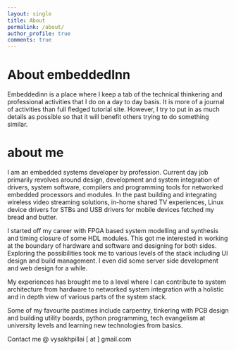 ```yaml
---
layout: single
title: About
permalink: /about/
author_profile: true
comments: true
---
```


<style>
div {
    text-align: justify;
    text-justify: inter-word;
}
</style>

# About embeddedInn

Embeddedinn is a place where I keep a tab of the technical thinkering and professional activities that I do on a day to day basis. It is more of a journal of activities than full fledged tutorial site. However, I try to put in as much details as possible so that it will benefit others trying to do something similar. 

# about me

I am an embedded systems developer by profession. Current day job primarily revolves around design, development and system integration of drivers, system software, compilers and programming tools for networked embedded processors and modules. In the past building and integrating wireless video streaming solutions, in-home shared TV experiences, Linux device drivers for STBs and USB drivers for mobile devices fetched my bread and butter. 

I started off my career with FPGA based system modelling and synthesis and timing closure of some HDL modules. This got me interested in working at the boundary of hardware and software and designing for both sides. Exploring the possibilities took me to various levels of the stack including UI design and build management. I even did some server side development and web design for a while. 

My experiences has brought me to a level where I can contribute to system architecture from hardware to networked system integration with a holistic and in depth view of various parts of the system stack. 

Some of my favourite pastimes include carpentry, tinkering with PCB design and building utility boards, python programming, tech evangelism at university levels and learning new technologies from basics.

Contact me @ vysakhpillai [ at ] gmail.com
